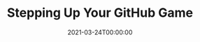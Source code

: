 ---
title: Stepping Up Your GitHub Game
org: Women Who Code Front End
date: 2021-03-24T00:00:00
type: Talk
description: If you've used GitHub for learning and personal projects, you're probably familiar with concepts like forking, creating branches, and pull requests. In this webinar, learn how to utilize more GitHub features the same way production teams do! We'll be evaluating major OSS repositories to better understand GitHub issues, releases, and automations to step up your GitHub game. Video recording unavailable.
link:
embed:
slides: https://slides.com/ceceliamartinez/stepping-up-your-github-game
tags: [github, wwc, meetup, OSS]
---